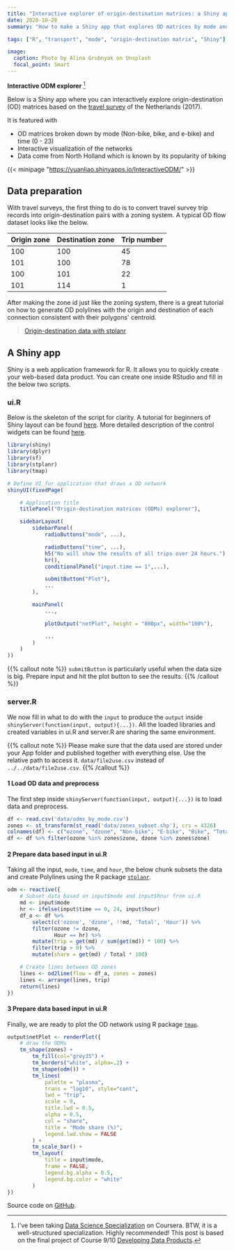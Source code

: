 ```yaml
---
title: "Interactive explorer of origin-destination matrices: a Shiny app and how-to"
date: 2020-10-28
summary: "How to make a Shiny app that explores OD matrices by mode and time."

tags: ["R", "transport", "mode", "origin-destination matrix", "Shiny"]

image:
  caption: Photo by Alina Grubnyak on Unsplash
  focal_point: Smart
---
```


**Interactive ODM explorer** [^1]

Below is a Shiny app where you can interactively explore origin-destination (OD) matrices based on the [travel survey](https://doi.org/10.17026/dans-xxt-9d28) of the Netherlands (2017).

It is featured with
- OD matrices broken down by mode (Non-bike, bike, and e-bike) and time (0 - 23)
- Interactive visualization of the networks
- Data come from North Holland which is known by its popularity of biking

{{< minipage "https://yuanliao.shinyapps.io/InteractiveODM/" >}}


## Data preparation
With travel surveys, the first thing to do is to convert travel survey trip records into origin-destination pairs with a zoning system. A typical OD flow dataset looks like the below.


| Origin zone  | Destination zone | Trip number |
| ------------- | ------------- | ------------- |
| 100  | 100  | 45  |
| 101  | 100  | 78  |
| 100  | 101  | 22  |
| 101  | 114  | 1  |


After making the zone id just like the zoning system, there is a great tutorial on how to generate OD polylines with the origin and destination of each connection consistent with their polygons' centroid.

> [Origin-destination data with stplanr](https://cran.r-project.org/web/packages/stplanr/vignettes/stplanr-od.html)

## A Shiny app
Shiny is a web application framework for R. It allows you to quickly create your web-based data product. You can create one inside RStudio and fill in the below two scripts.

### ui.R
Below is the skeleton of the script for clarity. A tutorial for beginners of Shiny layout can be found [here](https://shiny.rstudio.com/articles/layout-guide.html). More detailed description of the control widgets can be found [here](https://shiny.rstudio.com/tutorial/written-tutorial/lesson3/).

```r
library(shiny)
library(dplyr)
library(sf)
library(stplanr)
library(tmap)

# Define UI for application that draws a OD network
shinyUI(fixedPage(

    # Application title
    titlePanel("Origin-destination matrices (ODMs) explorer"),

    sidebarLayout(
        sidebarPanel(
            radioButtons("mode", ...),

            radioButtons("time", ...),
            h5("No will show the results of all trips over 24 hours."),
            hr(),
            conditionalPanel("input.time == 1",...),

            submitButton("Plot"),
            ...
        ),

        mainPanel(
            ...,

            plotOutput("netPlot", height = "800px", width="100%"),

            ...
        )
    )
))
```

{{% callout note %}}
`submitButton` is particularly useful when the data size is big. Prepare input and hit the plot button to see the results.
{{% /callout %}}

### server.R
We now fill in what to do with the `input` to produce the `output` inside `shinyServer(function(input, output){...})`. All the loaded libraries and created variables in ui.R and server.R are sharing the same environment.

{{% callout note %}}
Please make sure that the data used are stored under your App folder and published together with everything else. Use the relative path to access it. `data/file2use.csv` instead of `../../data/file2use.csv`.
{{% /callout %}}

#### 1 Load OD data and preprocess
The first step inside `shinyServer(function(input, output){...})` is to load data and preprocess.

```r
df <- read.csv('data/odms_by_mode.csv')
zones <- st_transform(st_read('data/zones_subset.shp'), crs = 4326)
colnames(df) <- c("ozone", "dzone", "Non-bike", "E-bike", "Bike", "Total", 'Hour')
df <- df %>% filter(ozone %in% zones$zone, dzone %in% zones$zone)
```

#### 2 Prepare data based input in ui.R
Taking all the input, `mode`, `time`, and `hour`, the below chunk subsets the data and create Polylines using the R package [`stplanr`](https://docs.ropensci.org/stplanr/).

```r
odm <- reactive({
    # Subset data based on input$mode and input$hour from ui.R
    md <- input$mode
    hr <- ifelse(input$time == 0, 24, input$hour)
    df_a <- df %>%
        select(c('ozone', 'dzone', !!md, 'Total', 'Hour')) %>%
        filter(ozone != dzone,
               Hour == hr) %>%
        mutate(trip = get(md) / sum(get(md)) * 100) %>%
        filter(trip > 0) %>%
        mutate(share = get(md) / Total * 100)

    # Create lines between OD zones
    lines <- od2line(flow = df_a, zones = zones)
    lines <- arrange(lines, trip)
    return(lines)
})
```
#### 3 Prepare data based input in ui.R
Finally, we are ready to plot the OD network using R package [`tmap`](https://cran.r-project.org/web/packages/tmap/vignettes/tmap-getstarted.html).

```r
output$netPlot <- renderPlot({
    # draw the ODMs
    tm_shape(zones) +
        tm_fill(col="grey35") +
        tm_borders("white", alpha=.2) +
        tm_shape(odm()) +
        tm_lines(
            palette = "plasma",
            trans = "log10", style="cont",
            lwd = "trip",
            scale = 9,
            title.lwd = 0.5,
            alpha = 0.5,
            col = "share",
            title = "Mode share (%)",
            legend.lwd.show = FALSE
        ) +
        tm_scale_bar() +
        tm_layout(
            title = input$mode,
            frame = FALSE,
            legend.bg.alpha = 0.5,
            legend.bg.color = "white"
        )
})
```
Source code on [GitHub](https://github.com/TheYuanLiao/interactive-odm-visualization/tree/main/InteractiveODM).

[^1]: I've been taking [Data Science Specialization](https://www.coursera.org/specializations/jhu-data-science) on Coursera. BTW, it is a well-structured specialization. Highly recommended! This post is based on the final project of Course 9/10 [Developing Data Products](https://www.coursera.org/learn/data-products).
